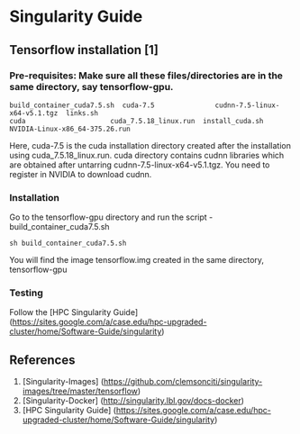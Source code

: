 # Singularity Guide

## Tensorflow installation [1]
### Pre-requisites: Make sure all these files/directories are in the same directory, say tensorflow-gpu.
```
build_container_cuda7.5.sh  cuda-7.5               cudnn-7.5-linux-x64-v5.1.tgz  links.sh                        
cuda                     cuda_7.5.18_linux.run  install_cuda.sh               NVIDIA-Linux-x86_64-375.26.run
```
Here, cuda-7.5 is the cuda installation directory created after the installation using cuda_7.5.18_linux.run. cuda directory contains cudnn libraries which are obtained after untarring cudnn-7.5-linux-x64-v5.1.tgz. You need to register in NVIDIA to download cudnn.
### Installation
Go to the tensorflow-gpu directory and run the script - build_container_cuda7.5.sh
```
sh build_container_cuda7.5.sh
```
You will find the image tensorflow.img created in the same directory, tensorflow-gpu
### Testing
Follow the [HPC Singularity Guide] (https://sites.google.com/a/case.edu/hpc-upgraded-cluster/home/Software-Guide/singularity)

## References
1. [Singularity-Images] (https://github.com/clemsonciti/singularity-images/tree/master/tensorflow)
2. [Singularity-Docker] (http://singularity.lbl.gov/docs-docker)
3. [HPC Singularity Guide] (https://sites.google.com/a/case.edu/hpc-upgraded-cluster/home/Software-Guide/singularity)
